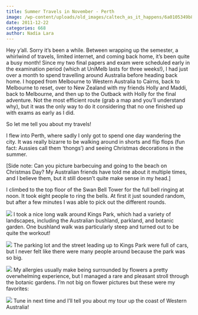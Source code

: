 ```yaml
---
title: Summer Travels in November - Perth
image: /wp-content/uploads/old_images/caltech_as_it_happens/6a0105349b8251970b01543887d023970c.jpg
date: 2011-12-22
categories: 668
author: Nadia Lara
---
```



Hey y’all. Sorry it’s been a while. Between wrapping up the semester, a whirlwind of travels, limited internet, and coming back home, it’s been quite a busy month! Since my two final papers and exam were scheduled early in the examination period (which at UniMelb lasts for three weeks!), I had just over a month to spend travelling around Australia before heading back home. I hopped from Melbourne to Western Australia to Cairns, back to Melbourne to reset, over to New Zealand with my friends Holly and Maddi, back to Melbourne, and then up to the Outback with Holly for the final adventure. Not the most efficient route (grab a map and you’ll understand why), but it was the only way to do it considering that no one finished up with exams as early as I did.

So let me tell you about my travels!

I flew into Perth, where sadly I only got to spend one day wandering the city. It was really bizarre to be walking around in shorts and flip flops (fun fact: Aussies call them ‘thongs’) and seeing Christmas decorations in the summer.

[Side note: Can you picture barbecuing and going to the beach on Christmas Day? My Australian friends have told me about it multiple times, and I believe them, but it still doesn’t quite make sense in my head.]

I climbed to the top floor of the Swan Bell Tower for the full bell ringing at noon. It took eight people to ring the bells. At first it just sounded random, but after a few minutes I was able to pick out the different rounds.


![](/old_images/caltech_as_it_happens/6a0105349b8251970b0162fe0976d8970d.jpg)
I took a nice long walk around Kings Park, which had a variety of landscapes, including the Australian bushland, parkland, and botanic garden. One bushland walk was particularly steep and turned out to be quite the workout!

![](/old_images/caltech_as_it_happens/6a0105349b8251970b0162fe097b3e970d.jpg)
The parking lot and the street leading up to Kings Park were full of cars, but I never felt like there were many people around because the park was so big.


![](/old_images/caltech_as_it_happens/6a0105349b8251970b01675efdc938970b.jpg)
My allergies usually make being surrounded by flowers a pretty overwhelming experience, but I managed a rare and pleasant stroll through the botanic gardens. I’m not big on flower pictures but these were my favorites:

![](/old_images/caltech_as_it_happens/6a0105349b8251970b0162fe09c0ad970d.jpg)
Tune in next time and I’ll tell you about my tour up the coast of Western Australia!

